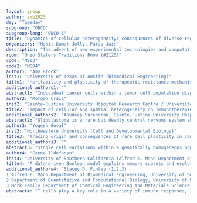 ```yaml
---
layout: group
author: smb2023
day: "Tuesday"
subgroup: "ONCO"
subgroup-long: "ONCO-1"
title: "Dynamics of cellular heterogeneity: consequences of diverse regulatory mechanisms"
organizers: "Mohit Kumar Jolly, Paras Jain"
description: "The advent of new experimental technologies and computational tools over past two decades have helped us to capture heterogeneity seen at the single-cell level. Further, the role of this heterogeneity in enabling a higher fitness of cancer cell population has been demonstrated. Moving ahead, a key focus is to understand the regulatory and stochastic origins of cellular heterogeneity so as to modulate it to achieve desired outcomes, such as better therapeutic outcomes. Here, we bring together a diverse set of experts who employ experimental and mathematical tools to understand the origins and consequences of heterogeneity witnessed in a cell population. Further, the symposium will also fuel the need to integrate information at multiple levels of intra-cellular/extra-cellular regulations to improve our understanding of functional responses at the single-cell/population levels."
room: "Ohio Staters Traditions Room (#2120)"
code: "MS03"
code2: "MS04"
author1: "Amy Brock"
inst1: "University of Texas at Austin (Biomedical Engineering)"
title1: "Heritability and plasticity of therapeutic resistance mechanisms within heterogeneous cancer cell populations"
additional_authors1: ""
abstract1: "Individual cancer cells within a tumor cell population display distinct responses to chemotherapeutic agents. We have developed a novel genetic tracking technology, ClonMapper to elucidate the pre-existent and de novo cell states that arise from chemotherapeutic intervention. By tracking longitudinal clonal dynamics and cell state changes, we elucidate the contributions of heterogeneity to survival and re-growth of cancer cells following specific selective pressures. Here we will examine the distinct survivorship trajectories that characterize breast cancer cells treated with chemotherapy. Subpopulations differ significantly in growth dynamics and the interactions among heterogeneous subpopulations impact the population composition of surviving cells. Models that include subpopulation interactions may improve the ability to predict the composition and sensitivity of cancer cells under varying therapeutic pressures."
author2: "Morgan Craig"
inst2: "Sainte-Justine University Hospital Research Centre / Université de Montréal (Immune Disorders and Cancer / Mathematics and Statistics)"
title2: "Impact of cellular and spatial heterogeneity on immunotherapies to treat glioblastoma"
additional_authors2: "Anudeep Surendran, Sainte-Justine University Hospital Research Centre / Université de Montréal; Adrianne Jenner, Queensland University of Technology"
abstract2: "Glioblastoma is a rare but deadly central nervous system and brain cancer. In most patients, current standard-of-care, which includes maximal safe surgical resection, radiotherapy, and chemotherapy, fails due to recurrences, translating to a median survival of just 15 months. There is therefore high interest in developing improved approaches to treat glioblastoma, including immunotherapies (e.g., immune checkpoint blockade, oncolytic viruses etc.). Unfortunately, clinical trials of immunotherapies to treat glioblastoma have thus far failed to show significant benefits to patients. In this talk, I will discuss the role of spatial and cellular heterogeneity on treatment success through the integration of agent-based modelling with clinical samples from patients. Our results suggest avenues of continued drug development to provide improved patient outcomes."
author3: "Yogesh Goyal"
inst3: "Northwestern University (Cell and Developmental Biology)"
title3: "Tracing origin and consequences of rare cell plasticity in cancer drug resistance"
additional_authors3: ""
abstract3: "Single cell variations within a genetically homogeneous population of cells can lead to significant differences in cell fate in response to external stimuli. This is particularly relevant in cancer cells, where a small population of cells can evade therapies to develop resistance. In this talk, I will present ongoing work on tracing the origins, nature, and manifestations of single cell variations in response to a variety of cytotoxic chemotherapies and targeted therapies in various cancer models. By combining clonal barcoding-based and imaging-based lineage tracing frameworks with computational analysis, I will discuss the commonalities and differences in cell fate outcomes across cancers and therapies. Our experimental and computational designs will provide a foundation for controlling single-cell variabilities in cancer and other biological contexts, such as stem cell reprogramming."
author4: "Geena Ildefonso"
inst4: "University of Southern California (Alfred E. Mann Department of Biomedical Engineering, University of Southern California, Los Angeles, California, USA)"
title4: "A data-driven Boolean model explains memory subsets and evolution in CD8+ T cell exhaustion"
additional_authors4: "Stacey D. Finley (1,2,3)
1 Alfred E. Mann Department of Biomedical Engineering, University of Southern California, Los Angeles, California, USA
2 Department of Quantitative and Computational Biology, University of Southern California, Los Angeles, California, USA
3 Mork Family Department of Chemical Engineering and Materials Science, University of Southern California, Los Angeles, California, USA"
abstract4: "T cells play a key role in a variety of immune responses, including infection and cancer. Upon stimulation, naïve CD8+ T cells proliferate and differentiate into a variety of memory and effector cell types; however, failure to clear antigens causes prolonged stimulation of CD8+ T cells, ultimately leading to T cell exhaustion (TCE). The functional and phenotypic changes that occur during CD8+ T cell differentiation are well characterized, but the underlying gene expression state changes are not completely understood. Here, we utilize a previously published data-driven Boolean model of gene regulatory interactions shown to mediate TCE. Our network analysis and modeling reveal the final gene expression states that correspond to TCE, along with the sequence of gene expression patterns that give rise to those final states. With a model that predicts the changes in gene expression that lead to TCE, we could evaluate strategies to inhibit the exhausted state. Overall, we demonstrate that a common pathway model of CD8+ T cell gene regulatory interactions can provide insights into the transcriptional changes underlying the evolution of cell states in TCE."
---
```

